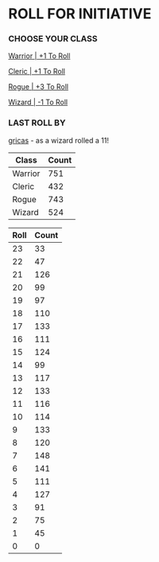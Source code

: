 # ROLL FOR INITIATIVE
### CHOOSE YOUR CLASS

[Warrior | +1 To Roll](https://github.com/benjaminsampica/benjaminsampica/issues/new?title=roll%7Cwarrior&body=Just+click+%27Create%27.)

[Cleric | +1 To Roll](https://github.com/benjaminsampica/benjaminsampica/issues/new?title=roll%7Ccleric&body=Just+click+%27Create%27.)

[Rogue | +3 To Roll](https://github.com/benjaminsampica/benjaminsampica/issues/new?title=roll%7Crogue&body=Just+click+%27Create%27.)

[Wizard | -1 To Roll](https://github.com/benjaminsampica/benjaminsampica/issues/new?title=roll%7Cwizard&body=Just+click+%27Create%27.)
### LAST ROLL BY
[gricas](https://www.github.com/gricas) - as a wizard rolled a 11!

|Class|Count|
|-|-|
|Warrior|751|
|Cleric|432|
|Rogue|743|
|Wizard|524|

|Roll|Count|
|-|-|
|23|33
|22|47
|21|126
|20|99
|19|97
|18|110
|17|133
|16|111
|15|124
|14|99
|13|117
|12|133
|11|116
|10|114
|9|133
|8|120
|7|148
|6|141
|5|111
|4|127
|3|91
|2|75
|1|45
|0|0
